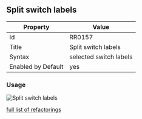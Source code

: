 ## Split switch labels

Property | Value
--- | --- 
Id | RR0157
Title | Split switch labels
Syntax | selected switch labels
Enabled by Default | yes

### Usage

![Split switch labels](../../images/refactorings/SplitSwitchLabels.png)

[full list of refactorings](Refactorings.md)
